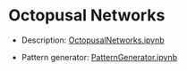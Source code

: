 # Octopusal Networks

- Description: [OctopusalNetworks.ipynb](https://nbviewer.jupyter.org/github/marconunnari/octopusal_networks/blob/master/OctopusalNetworks.ipynb)

- Pattern generator: [PatternGenerator.ipynb](https://nbviewer.jupyter.org/github/marconunnari/octopusal_networks/blob/master/PatternGenerator.ipynb)
